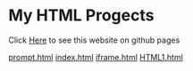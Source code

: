<h1>My HTML Progects</h1>
Click <a href="">Here</a> to see this website on github pages

<a href="">prompt.html</a>
<a href="">index.html</a>
<a href="">iframe.html</a>
<a href="">HTML1.html</a>
